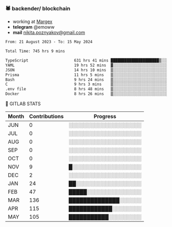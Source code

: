 ### 🕷 backender/ blockchain
- working at [Margex](https://margex.com/en)
- **telegram** @emoww
- **mail** nikita.poznyakov@gmail.com

<!--START_SECTION:waka-->

```txt
From: 21 August 2023 - To: 15 May 2024

Total Time: 745 hrs 9 mins

TypeScript                    631 hrs 41 mins █████████████████████▒░░░   84.75 %
YAML                          19 hrs 52 mins  ▓░░░░░░░░░░░░░░░░░░░░░░░░   02.67 %
JSON                          14 hrs 10 mins  ▒░░░░░░░░░░░░░░░░░░░░░░░░   01.90 %
Prisma                        11 hrs 5 mins   ▒░░░░░░░░░░░░░░░░░░░░░░░░   01.49 %
Bash                          9 hrs 24 mins   ▒░░░░░░░░░░░░░░░░░░░░░░░░   01.26 %
C                             9 hrs 3 mins    ▒░░░░░░░░░░░░░░░░░░░░░░░░   01.21 %
.env file                     8 hrs 48 mins   ▒░░░░░░░░░░░░░░░░░░░░░░░░   01.18 %
Docker                        8 hrs 26 mins   ▒░░░░░░░░░░░░░░░░░░░░░░░░   01.13 %
```

<!--END_SECTION:waka-->


🦊 GITLAB STATS

<!--START_SECTION:emo-gitlab-->
| Month | Contributions | Progress | 
|-------|---------------|---------------------------|
|JUN|0  |░░░░░░░░░░░░░░░░░░░░|
|JUL|0  |░░░░░░░░░░░░░░░░░░░░|
|AUG|0  |░░░░░░░░░░░░░░░░░░░░|
|SEP|0  |░░░░░░░░░░░░░░░░░░░░|
|OCT|0  |░░░░░░░░░░░░░░░░░░░░|
|NOV|9  |█░░░░░░░░░░░░░░░░░░░|
|DEC|2  |░░░░░░░░░░░░░░░░░░░░|
|JAN|24 |██░░░░░░░░░░░░░░░░░░|
|FEB|47 |█████░░░░░░░░░░░░░░░|
|MAR|136|██████████████░░░░░░|
|APR|115|████████████░░░░░░░░|
|MAY|105|███████████░░░░░░░░░|

<!--END_SECTION:emo-gitlab-->



